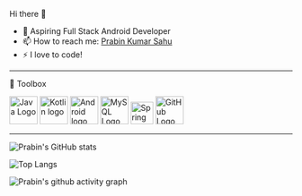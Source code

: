 Hi there 👋

<ul>
  
<li>🌱 Aspiring Full Stack Android Developer</li>

<li><g-emoji class="g-emoji" alias="mailbox" fallback-src="https://github.githubassets.com/images/icons/emoji/unicode/1f4eb.png">📫</g-emoji> How to reach me: <a href="https://www.linkedin.com/in/prabin-kumar-sahu-01a26a148/" rel="nofollow">Prabin Kumar Sahu</a></li>
<li>⚡ I love to code!</li>
</ul>


---
🧰 Toolbox
 
<img src="https://cdn.worldvectorlogo.com/logos/java-4.svg" alt="Java Logo" width="50" height="50"/>       <img src="https://cdn.worldvectorlogo.com/logos/kotlin-2.svg" alt="Kotlin logo" width="50" height="50"/>        <img src="https://cdn.worldvectorlogo.com/logos/android-logomark.svg" alt="Android logo" width="50" height="50"/>       <img src="https://cdn.worldvectorlogo.com/logos/mysql-5.svg" alt="MySQL Logo" width="50" height="50"/>       <img src="https://cdn.worldvectorlogo.com/logos/spring-3.svg" alt="Spring logo" width="40" height="40"/>       <img src="https://cdn.worldvectorlogo.com/logos/git-icon.svg" alt="GitHub Logo" width="50" height="50"/>       

---



![Prabin's GitHub stats](https://github-readme-stats.vercel.app/api?username=prabinkumarsahu28&show_icons=true&theme=radical)

![Top Langs](https://github-readme-stats.vercel.app/api/top-langs/?username=prabinkumarsahu28&layout=compact&theme=radical)


![Prabin's github activity graph](https://activity-graph.herokuapp.com/graph?username=prabinkumarsahu28&theme=dracula)
